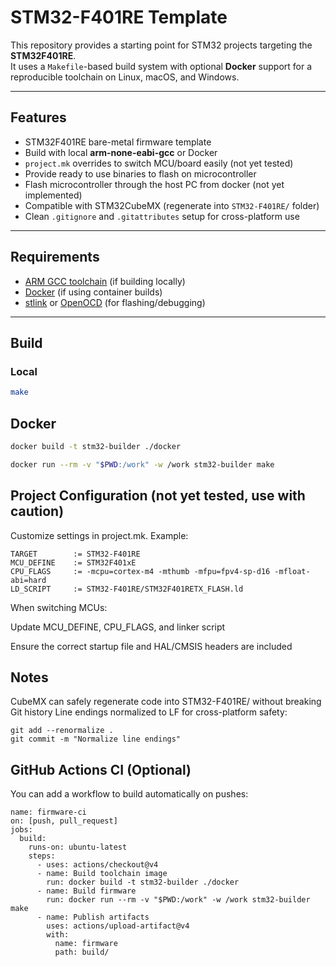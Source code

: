 # STM32-F401RE Template

This repository provides a starting point for STM32 projects targeting the **STM32F401RE**.  
It uses a `Makefile`-based build system with optional **Docker** support for a reproducible toolchain on Linux, macOS, and Windows.

---

## Features
- STM32F401RE bare-metal firmware template
- Build with local **arm-none-eabi-gcc** or Docker
- `project.mk` overrides to switch MCU/board easily (not yet tested)
- Provide ready to use binaries to flash on microcontroller 
- Flash microcontroller through the host PC from docker (not yet implemented)
- Compatible with STM32CubeMX (regenerate into `STM32-F401RE/` folder)
- Clean `.gitignore` and `.gitattributes` setup for cross-platform use

---

## Requirements
- [ARM GCC toolchain](https://developer.arm.com/downloads/-/gnu-rm) (if building locally)  
- [Docker](https://www.docker.com/) (if using container builds)  
- [stlink](https://github.com/stlink-org/stlink) or [OpenOCD](http://openocd.org/) (for flashing/debugging)

---

## Build

### Local
```bash
make

```

## Docker

```bash
docker build -t stm32-builder ./docker

docker run --rm -v "$PWD:/work" -w /work stm32-builder make
```

## Project Configuration (not yet tested, use with caution)

Customize settings in project.mk. Example:

```
TARGET        := STM32-F401RE
MCU_DEFINE    := STM32F401xE
CPU_FLAGS     := -mcpu=cortex-m4 -mthumb -mfpu=fpv4-sp-d16 -mfloat-abi=hard
LD_SCRIPT     := STM32-F401RE/STM32F401RETX_FLASH.ld
```
When switching MCUs:

Update MCU_DEFINE, CPU_FLAGS, and linker script

Ensure the correct startup file and HAL/CMSIS headers are included


## Notes

CubeMX can safely regenerate code into STM32-F401RE/ without breaking Git history
Line endings normalized to LF for cross-platform safety:
```
git add --renormalize .
git commit -m "Normalize line endings"
```

## GitHub Actions CI (Optional)

You can add a workflow to build automatically on pushes:
```
name: firmware-ci
on: [push, pull_request]
jobs:
  build:
    runs-on: ubuntu-latest
    steps:
      - uses: actions/checkout@v4
      - name: Build toolchain image
        run: docker build -t stm32-builder ./docker
      - name: Build firmware
        run: docker run --rm -v "$PWD:/work" -w /work stm32-builder make
      - name: Publish artifacts
        uses: actions/upload-artifact@v4
        with:
          name: firmware
          path: build/
```
